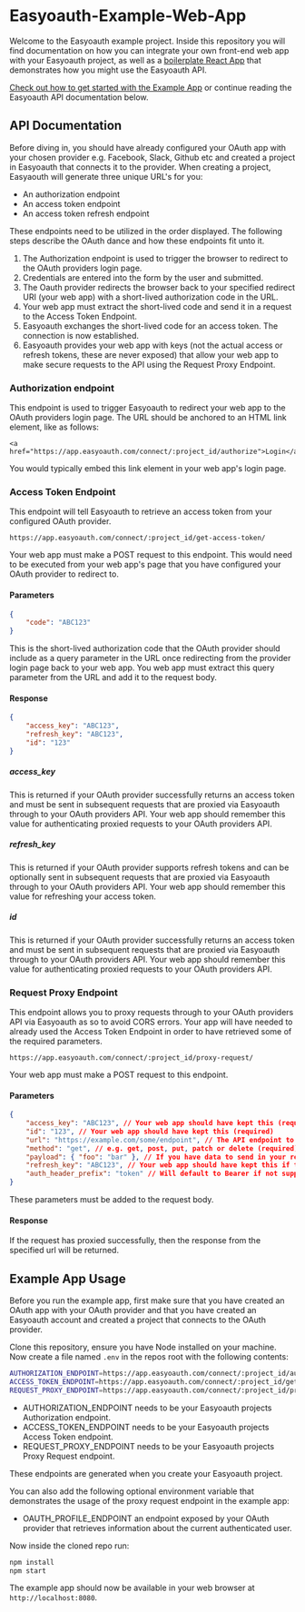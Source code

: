 # Easyoauth-Example-Web-App
Welcome to the Easyoauth example project. Inside this repository you will find documentation on how you can integrate your own front-end web app with your Easyoauth project, as well as a [boilerplate React App](#Example-App-Usage) that demonstrates how you might use the Easyoauth API.

[Check out how to get started with the Example App](#Example-App-Usage) or continue reading the Easyoauth API documentation below.

## API Documentation
Before diving in, you should have already configured your OAuth app with your chosen provider e.g. Facebook, Slack, Github etc and created a project in Easyoauth that connects it to the provider.
When creating a project, Easyaouth will generate three unique URL's for you:

- An authorization endpoint
- An access token endpoint
- An access token refresh endpoint

These endpoints need to be utilized in the order displayed. The following steps describe the OAuth dance
and how these endpoints fit unto it.

1. The Authorization endpoint is used to trigger the browser to redirect to the OAuth providers login page.
2. Credentials are entered into the form by the user and submitted.
3. The Oauth provider redirects the browser back to your specified redirect URI (your web app) with a short-lived authorization code in the URL.
4. Your web app must extract the short-lived code and send it in a request to the Access Token Endpoint.
5. Easyoauth exchanges the short-lived code for an access token. The connection is now established.
6. Easyoauth provides your web app with keys (not the actual access or refresh tokens, these are never exposed) that allow your web app to make secure requests to the API using the Request Proxy Endpoint.

### Authorization endpoint
This endpoint is used to trigger Easyoauth to redirect your web app to the OAuth providers login page.
The URL should be anchored to an HTML link element, like as follows:

```
<a href="https://app.easyoauth.com/connect/:project_id/authorize">Login</a>
```

You would typically embed this link element in your web app's login page.

### Access Token Endpoint
This endpoint will tell Easyoauth to retrieve an access token from your configured OAuth provider.

```
https://app.easyoauth.com/connect/:project_id/get-access-token/
```

Your web app must make a POST request to this endpoint. This would need to be executed from your web app's page that
you have configured your OAuth provider to redirect to.

#### Parameters
```json
{
    "code": "ABC123"
}
```
This is the short-lived authorization code that the OAuth provider should include as a query parameter in the URL once redirecting from the provider login page back to your web app. You web app must extract this query parameter from the URL and add it to the request body.

#### Response
```json
{
    "access_key": "ABC123",
    "refresh_key": "ABC123",
    "id": "123"
}
```

##### access_key
This is returned if your OAuth provider successfully returns an access token and must be sent in subsequent requests that are proxied via Easyoauth through to your OAuth providers API. Your web app should remember this value for authenticating proxied requests to your OAuth providers API.

##### refresh_key
This is returned if your OAuth provider supports refresh tokens and can be optionally sent in subsequent requests that are proxied via Easyoauth through to your OAuth providers API. Your web app should remember this value for refreshing your access token.

##### id
This is returned if your OAuth provider successfully returns an access token and must be sent in subsequent requests that are proxied via Easyoauth through to your OAuth providers API. Your web app should remember this value for authenticating proxied requests to your OAuth providers API.

### Request Proxy Endpoint
This endpoint allows you to proxy requests through to your OAuth providers API via Easyoauth as so to avoid CORS errors.
Your app will have needed to already used the Access Token Endpoint in order to have retrieved some of the required parameters.

```
https://app.easyoauth.com/connect/:project_id/proxy-request/
```

Your web app must make a POST request to this endpoint.

#### Parameters
```json
{
    "access_key": "ABC123", // Your web app should have kept this (required)
    "id": "123", // Your web app should have kept this (required)
    "url": "https://example.com/some/endpoint", // The API endpoint to proxy to (required)
    "method": "get", // e.g. get, post, put, patch or delete (required)
    "payload": { "foo": "bar" }, // If you have data to send in your request (optional)
    "refresh_key": "ABC123", // Your web app should have kept this if the OAuth provider supports refresh tokens (optional)
    "auth_header_prefix": "token" // Will default to Bearer if not supplied (optional)
}
```

These parameters must be added to the request body.

#### Response
If the request has proxied successfully, then the response from the specified url will be returned.

## Example App Usage
Before you run the example app, first make sure that you have created an OAuth app with your OAuth provider
and that you have created an Easyoauth account and created a project that connects to the OAuth provider.

Clone this repository, ensure you have Node installed on your machine.
Now create a file named `.env` in the repos root with the following contents:

```sh
AUTHORIZATION_ENDPOINT=https://app.easyoauth.com/connect/:project_id/authorize/
ACCESS_TOKEN_ENDPOINT=https://app.easyoauth.com/connect/:project_id/get-access-token/
REQUEST_PROXY_ENDPOINT=https://app.easyoauth.com/connect/:project_id/proxy-request/
```

- AUTHORIZATION_ENDPOINT needs to be your Easyoauth projects Authorization endpoint.
- ACCESS_TOKEN_ENDPOINT needs to be your Easyoauth projects Access Token endpoint.
- REQUEST_PROXY_ENDPOINT needs to be your Easyoauth projects Proxy Request endpoint.

These endpoints are generated when you create your Easyoauth project.

You can also add the following optional environment variable that demonstrates the usage of the proxy request endpoint in the example app:

- OAUTH_PROFILE_ENDPOINT an endpoint exposed by your OAuth provider that retrieves information about the current authenticated user.

Now inside the cloned repo run:

```sh
npm install
npm start
```

The example app should now be available in your web browser at `http://localhost:8080`.

